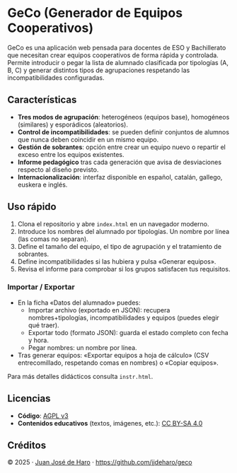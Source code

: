 # GeCo (Generador de Equipos Cooperativos)

GeCo es una aplicación web pensada para docentes de ESO y Bachillerato que necesitan crear equipos cooperativos de forma rápida y controlada. Permite introducir o pegar la lista de alumnado clasificada por tipologías (A, B, C) y generar distintos tipos de agrupaciones respetando las incompatibilidades configuradas.

## Características
- **Tres modos de agrupación**: heterogéneos (equipos base), homogéneos (similares) y esporádicos (aleatorios).
- **Control de incompatibilidades**: se pueden definir conjuntos de alumnos que nunca deben coincidir en un mismo equipo.
- **Gestión de sobrantes**: opción entre crear un equipo nuevo o repartir el exceso entre los equipos existentes.
- **Informe pedagógico** tras cada generación que avisa de desviaciones respecto al diseño previsto.
- **Internacionalización**: interfaz disponible en español, catalán, gallego, euskera e inglés.

## Uso rápido
1. Clona el repositorio y abre `index.html` en un navegador moderno.
2. Introduce los nombres del alumnado por tipologías. Un nombre por línea (las comas no separan).
3. Define el tamaño del equipo, el tipo de agrupación y el tratamiento de sobrantes.
4. Define incompatibilidades si las hubiera y pulsa «Generar equipos».
5. Revisa el informe para comprobar si los grupos satisfacen tus requisitos.

### Importar / Exportar
- En la ficha «Datos del alumnado» puedes:
  - Importar archivo (exportado en JSON): recupera nombres+tipologías, incompatibilidades y equipos (puedes elegir qué traer).
  - Exportar todo (formato JSON): guarda el estado completo con fecha y hora.
  - Pegar nombres: un nombre por línea.
- Tras generar equipos: «Exportar equipos a hoja de cálculo» (CSV entrecomillado, respetando comas en nombres) o «Copiar equipos».

Para más detalles didácticos consulta `instr.html`.

## Licencias
- **Código**: [AGPL v3](https://www.gnu.org/licenses/agpl-3.0.html)
- **Contenidos educativos** (textos, imágenes, etc.): [CC BY-SA 4.0](https://creativecommons.org/licenses/by-sa/4.0/)

## Créditos
© 2025 · [Juan José de Haro](https://bilateria.org) · https://github.com/jjdeharo/geco
